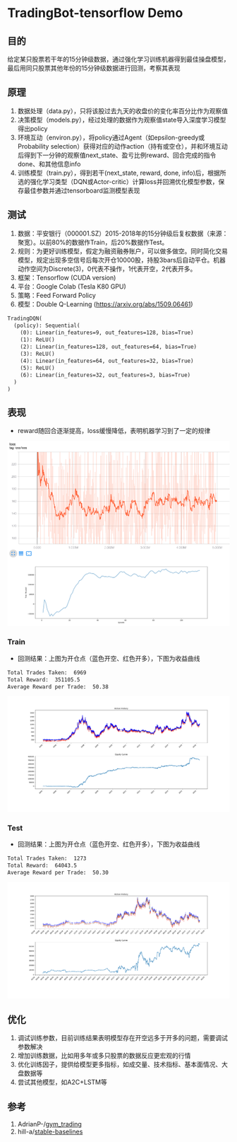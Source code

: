 
# TradingBot-tensorflow Demo

## 目的


给定某只股票若干年的15分钟级数据，通过强化学习训练机器得到最佳操盘模型，最后用同只股票其他年份的15分钟级数据进行回测，考察其表现


## 原理
1. 数据处理（data.py），只将该股过去九天的收盘价的变化率百分比作为观察值
2. 决策模型（models.py），经过处理的数据作为观察值state导入深度学习模型得出policy
3. 环境互动（environ.py），将policy通过Agent（如epsilon-greedy或Probability selection）获得对应的动作action（持有或空仓），并和环境互动后得到下一分钟的观察值next_state、盈亏比例reward、回合完成的指令done、和其他信息info
4. 训练模型（train.py），得到若干(next_state, reward, done, info)后，根据所选的强化学习类型（DQN或Actor-critic）计算loss并回溯优化模型参数，保存最佳参数并通过tensorboard监测模型表现



## 测试
1. 数据：平安银行（000001.SZ）2015-2018年的15分钟级后复权数据（来源：聚宽）。以前80%的数据作Train，后20%数据作Test。
2. 规则：为更好训练模型，假定为融资融券账户，可以做多做空。同时简化交易模型，规定出现多空信号后每次开仓10000股，持股3bars后自动平仓。机器动作空间为Discrete(3)，0代表不操作，1代表开空，2代表开多。
3. 框架：Tensorflow (CUDA version)
4. 平台：Google Colab (Tesla K80 GPU)
5. 策略：Feed Forward Policy
6. 模型：Double Q-Learning (https://arxiv.org/abs/1509.06461)
```
TradingDQN(
  (policy): Sequential(
    (0): Linear(in_features=9, out_features=128, bias=True)
    (1): ReLU()
    (2): Linear(in_features=128, out_features=64, bias=True)
    (3): ReLU()
    (4): Linear(in_features=64, out_features=32, bias=True)
    (5): ReLU()
    (6): Linear(in_features=32, out_features=3, bias=True)
  )
)
```

## 表现

- reward随回合逐渐提高，loss缓慢降低，表明机器学习到了一定的规律

<img src="images/000001_loss.png" width="600" align="center">

<img src="images/000001_rewards.png" >


### Train

- 回测结果：上图为开仓点（蓝色开空、红色开多），下图为收益曲线

```
Total Trades Taken:  6969
Total Reward:  351105.5
Average Reward per Trade:  50.38
```

<img src="images/000001_history_train.png" >

### Test

- 回测结果：上图为开仓点（蓝色开空、红色开多），下图为收益曲线

```
Total Trades Taken:  1273
Total Reward:  64043.5
Average Reward per Trade:  50.30
```

<img src="images/000001_history_test.png" >


## 优化
1. 调试训练参数，目前训练结果表明模型存在开空远多于开多的问题，需要调试参数解决
1. 增加训练数据，比如用多年或多只股票的数据反应更宏观的行情
2. 优化训练因子，提供给模型更多指标，如成交量、技术指标、基本面情况、大盘数据等
3. 尝试其他模型，如A2C+LSTM等


## 参考
1. AdrianP-/[gym_trading](https://github.com/AdrianP-/gym_trading)
2. hill-a/[stable-baselines](https://github.com/hill-a/stable-baselines)
